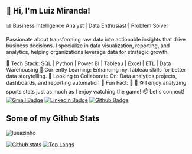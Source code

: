 ## 👋 Hi, I'm Luiz Miranda!
📊 Business Intelligence Analyst | Data Enthusiast | Problem Solver

Passionate about transforming raw data into actionable insights that drive business decisions. I specialize in data visualization, reporting, and analytics, helping organizations leverage data for strategic growth.

🔹 Tech Stack: SQL | Python | Power BI | Tableau | Excel | ETL | Data Warehousing
🔹 Currently Learning: Enhancing my Tableau skills for better data storytelling.
🔹 Looking to Collaborate On: Data analytics projects, dashboards, and reporting automation
🔹 Fun Fact: 🏀 🏈 ⚽  I enjoy analyzing sports stats just as much as I enjoy watching the game!
📫 Let's connect!
[![Gmail Badge](https://img.shields.io/badge/-luizmiranda@live.com-c14438?style=flat&logo=Gmail&logoColor=white&link=mailto:luizmiranda@live.com)](mailto:luizmiranda@live.com) 
[![Linkedin Badge](https://img.shields.io/badge/-https://www.linkedin.com/in/luizmiranda96/-0072b1?style=flat&logo=Linkedin&logoColor=white&link=https://www.linkedin.com/in/https://www.linkedin.com/in/luizmiranda96//)](https://www.linkedin.com/in/https://www.linkedin.com/in/luizmiranda96//) [![Github Badge](https://img.shields.io/badge/-lueazinho-grey?style=flat&logo=github&logoColor=white&link=https://github.com/lueazinho/)](https://www.github.com/lueazinho/) 
## Some of my Github Stats
<p align=left> <img src=https://komarev.com/ghpvc/?username=lueazinho alt=lueazinho /> </p>

[![Github stats](https://github-readme-stats.vercel.app/api?username=lueazinho&show_icons=true&include_all_commits=true)](https://github.com/lueazinho/github-readme-stats)
[![Top Langs](https://github-readme-stats.vercel.app/api/top-langs/?username=lueazinho&layout=compact)](https://github.com/lueazinho/github-readme-stats)
